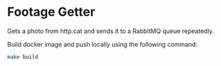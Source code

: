 # Footage Getter

Gets a photo from http.cat and sends it to a RabbitMQ queue repeatedly.

Build docker image and push locally using the following command:
```bash
make build
```
